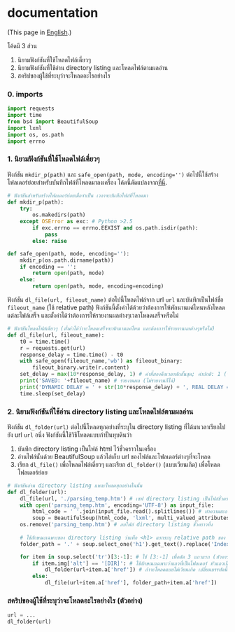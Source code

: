 # documentation
(This page in [English](documentation.md).)

โค้ดมี 3 ส่วน
1. นิยามฟังก์ชันที่ใช้โหลดไฟล์เดี่ยวๆ
2. นิยามฟังก์ชันที่ใช้อ่าน directory listing และโหลดไฟล์ตามผลอ่าน
3. สคริปของผู้ใช้ที่ระบุว่าจะโหลดอะไรอย่างไร

### 0. imports
```python
import requests
import time
from bs4 import BeautifulSoup
import lxml
import os, os.path
import errno
```

### 1. นิยามฟังก์ชันที่ใช้โหลดไฟล์เดี่ยวๆ
ฟังก์ชัน `mkdir_p(path)` และ `safe_open(path, mode, encoding='')` ต่อไปนี้ใช้สร้างโฟลเดอร์ย่อยสำหรับบันทึกไฟล์ที่โหลดมาลงเครื่อง โค้ดนี้ดัดแปลงจาก[ที่นี่](https://stackoverflow.com/questions/23793987/write-file-to-a-directory-that-doesnt-exist).

```python
# ฟังก์ชันสำหรับสร้างโฟลเดอร์ย่อยเมื่อจำเป็น เวลาจะบันทึกไฟล์ที่โหลดมา
def mkdir_p(path):
	try:
		os.makedirs(path)
	except OSError as exc: # Python >2.5
		if exc.errno == errno.EEXIST and os.path.isdir(path):
			pass
		else: raise

def safe_open(path, mode, encoding=''):
	mkdir_p(os.path.dirname(path))
	if encoding == '':
		return open(path, mode)
	else:
		return open(path, mode, encoding=encoding)
```

ฟังก์ชัน `dl_file(url, fileout_name)` ต่อไปนี้โหลดไฟล์จาก url `url` และบันทึกเป็นไฟล์ชื่อ `fileout_name` (ใช้ relative path) ฟังก์ชันนี้ตั้งค่าได้ด้วยว่าต้องการให้พักนานแค่ไหนหลังโหลดแต่ละไฟล์เสร็จ และตั้งค่าได้ว่าต้องการให้รายงานผลต่างๆเวลาโหลดเสร็จหรือไม่
```python
# ฟังก์ชันโหลดไฟล์เดี่ยวๆ (ตั้งค่าได้ว่าจะโหลดเสร็จจะพักนานแค่ไหน และต้องการให้รายงานผลต่างๆหรือไม่)
def dl_file(url, fileout_name):
	t0 = time.time()
	r = requests.get(url)
	response_delay = time.time() - t0
	with safe_open(fileout_name,'wb') as fileout_binary:
		fileout_binary.write(r.content)
	set_delay = max(10*response_delay, 1) # ค่าที่สองคือเวลาพักสั้นสุด; ค่าปกติ: 1 (วินาที)
	print('SAVED: '+fileout_name) # รายงานผล (ไม่รายงานก็ได้)
	print('DYNAMIC DELAY = ' + str(10*response_delay) + ', REAL DELAY = ' + str(set_delay)) # รายงานผล (ไม่รายงานก็ได้)
	time.sleep(set_delay)
```

### 2. นิยามฟังก์ชันที่ใช้อ่าน directory listing และโหลดไฟล์ตามผลอ่าน
ฟังก์ชัน `dl_folder(url)` ต่อไปนี้โหลดทุกอย่างที่ระบุใน directory listing ที่ได้มาเวลาเรียกไปยัง url `url` อนึ่ง ฟังก์ชันนี้ใช้วิธีโหลดแบบกำปั้นทุบดินว่า
1. บันทึก directory listing เป็นไฟล์ html ไว้ชั่วคราวในเครื่อง
2. อ่านไฟล์นั้นด้วย BeautifulSoup แล้วไล่เก็บ url ของไฟล์และโฟลเดอร์ต่างๆที่จะโหลด
3. เรียก `dl_file()` เพื่อโหลดไฟล์เดี่ยวๆ และเรียก `dl_folder()` (แบบเวียนเกิด) เพื่อโหลดโฟลเดอร์ย่อย

```python
# ฟังก์ชันอ่าน directory listing แหละโหลดทุกอย่างในนั้น
def dl_folder(url):
	dl_file(url, './parsing_temp.htm') # เซฟ directory listing เป็นไฟล์ชั่วคราวในเครื่อง
	with open('parsing_temp.htm', encoding='UTF-8') as input_file:
		html_code = ' '.join(input_file.read().splitlines()) # ทำความสะอาดโค้ด html ก่อนส่งให้ BeautifulSoup (โดยเฉพาะลบ \n ที่สร้างปัญหาเวลาใช้ .contents ใน BeautifulSoup ทิ้ง)
		soup = BeautifulSoup(html_code, 'lxml', multi_valued_attributes=None) # ส่งโค้ด html ให้ BeautifulSoup; ได้ต้นไม้ xml คืนมา
	os.remove('parsing_temp.htm') # ลบไฟล์ directory listing ชั่วคราวทิ้ง
	
	# ใช้ลักษณะเฉพาะของ directory listing ว่าแท็ก <h1> แรกระบุ relative path ของ directory นั้น ซึ่งไปใช้ได้เวลาจะบันทึกไฟล์และโฟลเดอร์ที่โหลดมาลงในเครื่อง
	folder_path = '.' + soup.select_one('h1').get_text().replace('Index of ','') + '/'

	for item in soup.select('tr')[3:-1]: # ใช้ [3:-1] เพื่อตัด 3 แถวแรก (หัวตาราง, ลิงก์ "parent directory", เส้นนอน) กับแถวสุดท้าย (เส้นนอน) ทิ้ง
		if item.img['alt'] == '[DIR]': # ใช้ลักษณะเฉพาะว่าแถวที่เป็นโฟลเดอร์ หัวแถวเป็นไอคอนพิเศษที่ alternate text คือ '[DIR]'
			dl_folder(url+item.a['href']) # ถ้าจะโหลดแบบไม่เวียนเกิด เปลี่ยนบรรทัดนี้เป็น "continue"
		else:
			dl_file(url+item.a['href'], folder_path+item.a['href'])
```

### สคริปของผู้ใช้ที่ระบุว่าจะโหลดอะไรอย่างไร (ตัวอย่าง)
```python
url = ...
dl_folder(url)
```